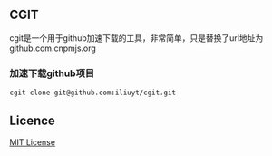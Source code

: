## CGIT

cgit是一个用于github加速下载的工具，非常简单，只是替换了url地址为github.com.cnpmjs.org


### 加速下载github项目

```
cgit clone git@github.com:iliuyt/cgit.git
```


## Licence

[MIT License](https://github.com/iliuyt/cgit/blob/master/LICENSE)